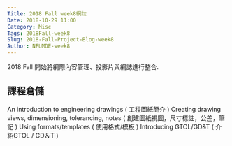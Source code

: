 ```yaml
---
Title: 2018 Fall week8網誌
Date: 2018-10-29 11:00
Category: Misc
Tags: 2018Fall-week8
Slug: 2018-Fall-Project-Blog-week8
Author: NFUMDE-week8
---
```


2018 Fall 開始將網際內容管理、投影片與網誌進行整合.

<!-- PELICAN_END_SUMMARY -->

課程倉儲
----

An introduction to engineering drawings ( 工程圖紙簡介 )
Creating drawing views, dimensioning, tolerancing, notes ( 創建圖紙視圖，尺寸標註，公差，筆記 )
Using formats/templates ( 使用格式/模板 )
Introducing GTOL/GD&T ( 介紹GTOL / GD＆T )